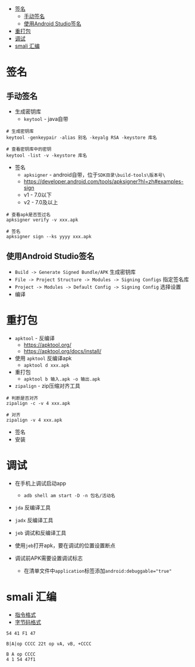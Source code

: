 
<!-- @import "[TOC]" {cmd="toc" depthFrom=1 depthTo=6 orderedList=false} -->

<!-- code_chunk_output -->

- [签名](#签名)
  - [手动签名](#手动签名)
  - [使用Android Studio签名](#使用android-studio签名)
- [重打包](#重打包)
- [调试](#调试)
- [smali 汇编](#smali-汇编)

<!-- /code_chunk_output -->


# 签名

## 手动签名

* 生成密钥库
    * `keytool` - java自带
``` shell
# 生成密钥库
keytool -genkeypair -alias 别名 -keyalg RSA -keystore 库名

# 查看密钥库中的密钥
keytool -list -v -keystore 库名
```

* 签名
    * `apksigner` - android自带，位于`SDK目录\build-tools\版本号\`
    * https://developer.android.com/tools/apksigner?hl=zh#examples-sign
    * v1 - 7.0以下
    * v2 - 7.0及以上
``` shell
# 查看apk是否签过名
apksigner verify -v xxx.apk

# 签名
apksigner sign --ks yyyy xxx.apk
```

## 使用Android Studio签名

* `Build -> Generate Signed Bundle/APK` 生成密钥库
* `File -> Project Structure -> Modules -> Signing Configs` 指定签名库
* `Project -> Modules -> Default Config -> Signing Config` 选择设置
* 编译

# 重打包

* `apktool` - 反编译
    * https://apktool.org/
    * https://apktool.org/docs/install/
* 使用 `apktool` 反编译apk
    * `apktool d xxx.apk`
* 重打包
    * `apktool b 输入.apk -o 输出.apk`
* `zipalign` - zip压缩对齐工具
``` shell
# 判断是否对齐
zipalign -c -v 4 xxx.apk

# 对齐
zipalign -v 4 xxx.apk
```
* 签名
* 安装

# 调试

* 在手机上调试启动app
    * `adb shell am start -D -n 包名/活动名`

* `jda`  反编译工具
* `jadx` 反编译工具
* `jeb`  调试和反编译工具
* 使用`jeb`打开apk，要在调试的位置设置断点
* 调试前APK需要设置调试标志
    * 在清单文件中`application`标签添加`android:debuggable="true"`

# smali 汇编

* [指令格式](https://source.android.google.cn/docs/core/runtime/instruction-formats?hl=zh-cn)
* [字节码格式](https://source.android.google.cn/docs/core/runtime/dalvik-bytecode?hl=zh-cn)

```
54 41 F1 47

B|A|op CCCC	22t	op vA, vB, +CCCC

B A op CCCC 
4 1 54 47f1
```
